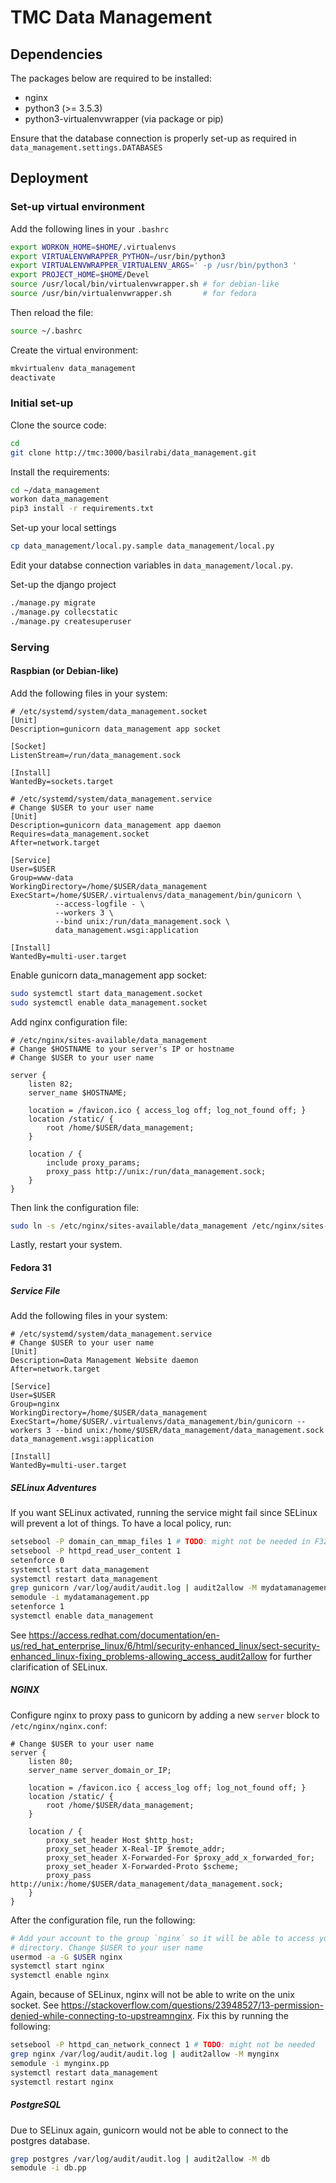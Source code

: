 # TMC Data Management

## Dependencies

The packages below are required to be installed:

- nginx
- python3 (>= 3.5.3)
- python3-virtualenvwrapper (via package or pip)

Ensure that the database connection is properly set-up as required in
`data_management.settings.DATABASES`

## Deployment

### Set-up virtual environment

Add the following lines in your `.bashrc`

```bash
export WORKON_HOME=$HOME/.virtualenvs
export VIRTUALENVWRAPPER_PYTHON=/usr/bin/python3
export VIRTUALENVWRAPPER_VIRTUALENV_ARGS=' -p /usr/bin/python3 '
export PROJECT_HOME=$HOME/Devel
source /usr/local/bin/virtualenvwrapper.sh # for debian-like
source /usr/bin/virtualenvwrapper.sh       # for fedora
```

Then reload the file:

```bash
source ~/.bashrc
```

Create the virtual environment:

```bash
mkvirtualenv data_management
deactivate
```

### Initial set-up

Clone the source code:

```bash
cd
git clone http://tmc:3000/basilrabi/data_management.git
```

Install the requirements:

```bash
cd ~/data_management
workon data_management
pip3 install -r requirements.txt
```

Set-up your local settings

```bash
cp data_management/local.py.sample data_management/local.py
```

Edit your databse connection variables in `data_management/local.py`.

Set-up the django project

```bash
./manage.py migrate
./manage.py collecstatic
./manage.py createsuperuser
```

### Serving

#### Raspbian (or Debian-like)

Add the following files in your system:

```config
# /etc/systemd/system/data_management.socket
[Unit]
Description=gunicorn data_management app socket

[Socket]
ListenStream=/run/data_management.sock

[Install]
WantedBy=sockets.target
```

```config
# /etc/systemd/system/data_management.service
# Change $USER to your user name
[Unit]
Description=gunicorn data_management app daemon
Requires=data_management.socket
After=network.target

[Service]
User=$USER
Group=www-data
WorkingDirectory=/home/$USER/data_management
ExecStart=/home/$USER/.virtualenvs/data_management/bin/gunicorn \
          --access-logfile - \
          --workers 3 \
          --bind unix:/run/data_management.sock \
          data_management.wsgi:application

[Install]
WantedBy=multi-user.target
```

Enable gunicorn data_management app socket:

```bash
sudo systemctl start data_management.socket
sudo systemctl enable data_management.socket
```

Add nginx configuration file:

```config
# /etc/nginx/sites-available/data_management
# Change $HOSTNAME to your server's IP or hostname
# Change $USER to your user name

server {
    listen 82;
    server_name $HOSTNAME;

    location = /favicon.ico { access_log off; log_not_found off; }
    location /static/ {
        root /home/$USER/data_management;
    }

    location / {
        include proxy_params;
        proxy_pass http://unix:/run/data_management.sock;
    }
}
```

Then link the configuration file:

```bash
sudo ln -s /etc/nginx/sites-available/data_management /etc/nginx/sites-enabled/data_management
```

Lastly, restart your system.

#### Fedora 31

##### Service File

Add the following files in your system:

```config
# /etc/systemd/system/data_management.service
# Change $USER to your user name
[Unit]
Description=Data Management Website daemon
After=network.target

[Service]
User=$USER
Group=nginx
WorkingDirectory=/home/$USER/data_management
ExecStart=/home/$USER/.virtualenvs/data_management/bin/gunicorn --workers 3 --bind unix:/home/$USER/data_management/data_management.sock data_management.wsgi:application

[Install]
WantedBy=multi-user.target
```

##### SELinux Adventures

If you want SELinux activated, running the service might fail since SELinux will prevent a lot of things.
To have a local policy, run:

```bash
setsebool -P domain_can_mmap_files 1 # TODO: might not be needed in F32
setsebool -P httpd_read_user_content 1
setenforce 0
systemctl start data_management
systemctl restart data_management
grep gunicorn /var/log/audit/audit.log | audit2allow -M mydatamanagement
semodule -i mydatamanagement.pp
setenforce 1
systemctl enable data_management
```

See <https://access.redhat.com/documentation/en-us/red_hat_enterprise_linux/6/html/security-enhanced_linux/sect-security-enhanced_linux-fixing_problems-allowing_access_audit2allow>
for further clarification of SELinux.

##### NGINX

Configure nginx to proxy pass to gunicorn by adding a new `server` block to `/etc/nginx/nginx.conf`:

```config
# Change $USER to your user name
server {
    listen 80;
    server_name server_domain_or_IP;

    location = /favicon.ico { access_log off; log_not_found off; }
    location /static/ {
        root /home/$USER/data_management;
    }

    location / {
        proxy_set_header Host $http_host;
        proxy_set_header X-Real-IP $remote_addr;
        proxy_set_header X-Forwarded-For $proxy_add_x_forwarded_for;
        proxy_set_header X-Forwarded-Proto $scheme;
        proxy_pass http://unix:/home/$USER/data_management/data_management.sock;
    }
}
```

After the configuration file, run the following:

```bash
# Add your account to the group `nginx` so it will be able to access your
# directory. Change $USER to your user name
usermod -a -G $USER nginx
systemctl start nginx
systemctl enable nginx
```

Again, because of SELinux, nginx will not be able to write on the unix socket.
See <https://stackoverflow.com/questions/23948527/13-permission-denied-while-connecting-to-upstreamnginx>.
Fix this by running the following:

```bash
setsebool -P httpd_can_network_connect 1 # TODO: might not be needed
grep nginx /var/log/audit/audit.log | audit2allow -M mynginx
semodule -i mynginx.pp
systemctl restart data_management
systemctl restart nginx
```

##### PostgreSQL

Due to SELinux again, gunicorn would not be able to connect to the postgres database.

```bash
grep postgres /var/log/audit/audit.log | audit2allow -M db
semodule -i db.pp
```

